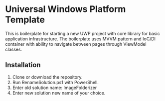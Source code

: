 ﻿# Universal Windows Platform Template

This is boilerplate for starting a new UWP project with core library for basic application infrastructure. 
The boilerplate uses MVVM pattern and IoC/DI container with ability to navigate between pages through ViewModel classes.

## Installation
1. Clone or download the repository.
2. Run RenameSolution.ps1 with PowerShell. 
3. Enter old solution name: ImageFolderizer
4. Enter new solution new name of your choice.
